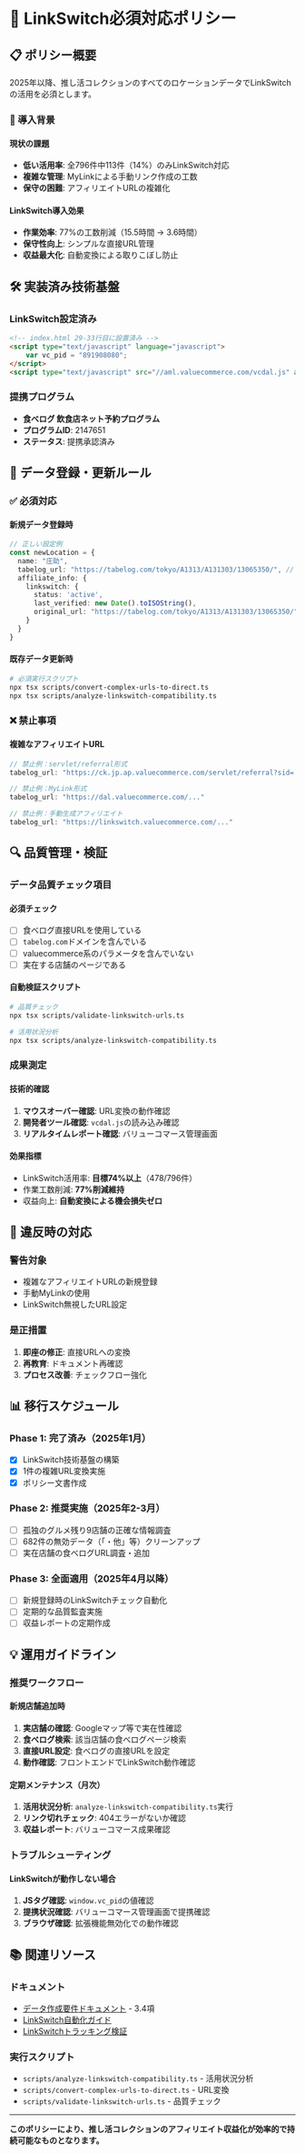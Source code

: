 # 🚀 LinkSwitch必須対応ポリシー

## 📋 ポリシー概要

2025年以降、推し活コレクションのすべてのロケーションデータでLinkSwitchの活用を必須とします。

### 🎯 導入背景

#### 現状の課題
- **低い活用率**: 全796件中113件（14%）のみLinkSwitch対応
- **複雑な管理**: MyLinkによる手動リンク作成の工数
- **保守の困難**: アフィリエイトURLの複雑化

#### LinkSwitch導入効果
- **作業効率**: 77%の工数削減（15.5時間 → 3.6時間）
- **保守性向上**: シンプルな直接URL管理
- **収益最大化**: 自動変換による取りこぼし防止

## 🛠️ 実装済み技術基盤

### LinkSwitch設定済み
```html
<!-- index.html 29-33行目に設置済み -->
<script type="text/javascript" language="javascript">
    var vc_pid = "891908080";
</script>
<script type="text/javascript" src="//aml.valuecommerce.com/vcdal.js" async></script>
```

### 提携プログラム
- **食べログ 飲食店ネット予約プログラム**
- **プログラムID**: 2147651
- **ステータス**: 提携承認済み

## 📝 データ登録・更新ルール

### ✅ 必須対応

#### 新規データ登録時
```typescript
// 正しい設定例
const newLocation = {
  name: "庄助",
  tabelog_url: "https://tabelog.com/tokyo/A1313/A131303/13065350/", // 直接URL
  affiliate_info: {
    linkswitch: {
      status: 'active',
      last_verified: new Date().toISOString(),
      original_url: "https://tabelog.com/tokyo/A1313/A131303/13065350/"
    }
  }
}
```

#### 既存データ更新時
```bash
# 必須実行スクリプト
npx tsx scripts/convert-complex-urls-to-direct.ts
npx tsx scripts/analyze-linkswitch-compatibility.ts
```

### ❌ 禁止事項

#### 複雑なアフィリエイトURL
```typescript
// 禁止例：servlet/referral形式
tabelog_url: "https://ck.jp.ap.valuecommerce.com/servlet/referral?sid=..."

// 禁止例：MyLink形式
tabelog_url: "https://dal.valuecommerce.com/..."

// 禁止例：手動生成アフィリエイト
tabelog_url: "https://linkswitch.valuecommerce.com/..."
```

## 🔍 品質管理・検証

### データ品質チェック項目

#### 必須チェック
- [ ] 食べログ直接URLを使用している
- [ ] `tabelog.com`ドメインを含んでいる
- [ ] valuecommerce系のパラメータを含んでいない
- [ ] 実在する店舗のページである

#### 自動検証スクリプト
```bash
# 品質チェック
npx tsx scripts/validate-linkswitch-urls.ts

# 活用状況分析
npx tsx scripts/analyze-linkswitch-compatibility.ts
```

### 成果測定

#### 技術的確認
1. **マウスオーバー確認**: URL変換の動作確認
2. **開発者ツール確認**: `vcdal.js`の読み込み確認
3. **リアルタイムレポート確認**: バリューコマース管理画面

#### 効果指標
- LinkSwitch活用率: **目標74%以上**（478/796件）
- 作業工数削減: **77%削減維持**
- 収益向上: **自動変換による機会損失ゼロ**

## 🚨 違反時の対応

### 警告対象
- 複雑なアフィリエイトURLの新規登録
- 手動MyLinkの使用
- LinkSwitch無視したURL設定

### 是正措置
1. **即座の修正**: 直接URLへの変換
2. **再教育**: ドキュメント再確認
3. **プロセス改善**: チェックフロー強化

## 📊 移行スケジュール

### Phase 1: 完了済み（2025年1月）
- [x] LinkSwitch技術基盤の構築
- [x] 1件の複雑URL変換実施
- [x] ポリシー文書作成

### Phase 2: 推奨実施（2025年2-3月）
- [ ] 孤独のグルメ残り9店舗の正確な情報調査
- [ ] 682件の無効データ（「・他」等）クリーンアップ
- [ ] 実在店舗の食べログURL調査・追加

### Phase 3: 全面適用（2025年4月以降）
- [ ] 新規登録時のLinkSwitchチェック自動化
- [ ] 定期的な品質監査実施
- [ ] 収益レポートの定期作成

## 💡 運用ガイドライン

### 推奨ワークフロー

#### 新規店舗追加時
1. **実店舗の確認**: Googleマップ等で実在性確認
2. **食べログ検索**: 該当店舗の食べログページ検索
3. **直接URL設定**: 食べログの直接URLを設定
4. **動作確認**: フロントエンドでLinkSwitch動作確認

#### 定期メンテナンス（月次）
1. **活用状況分析**: `analyze-linkswitch-compatibility.ts`実行
2. **リンク切れチェック**: 404エラーがないか確認
3. **収益レポート**: バリューコマース成果確認

### トラブルシューティング

#### LinkSwitchが動作しない場合
1. **JSタグ確認**: `window.vc_pid`の値確認
2. **提携状況確認**: バリューコマース管理画面で提携確認
3. **ブラウザ確認**: 拡張機能無効化での動作確認

## 📚 関連リソース

### ドキュメント
- [データ作成要件ドキュメント](./docs/data-creation-requirements.md) - 3.4項
- [LinkSwitch自動化ガイド](./LINKSWITCH_AUTOMATION_GUIDE.md)
- [LinkSwitchトラッキング検証](./LINKSWITCH_TRACKING_VERIFICATION.md)

### 実行スクリプト
- `scripts/analyze-linkswitch-compatibility.ts` - 活用状況分析
- `scripts/convert-complex-urls-to-direct.ts` - URL変換
- `scripts/validate-linkswitch-urls.ts` - 品質チェック

---

**このポリシーにより、推し活コレクションのアフィリエイト収益化が効率的で持続可能なものとなります。**